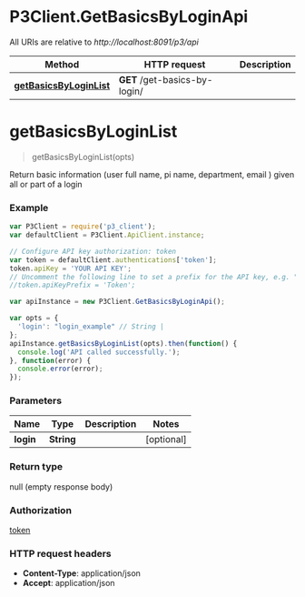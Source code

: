 # P3Client.GetBasicsByLoginApi

All URIs are relative to *http://localhost:8091/p3/api*

Method | HTTP request | Description
------------- | ------------- | -------------
[**getBasicsByLoginList**](GetBasicsByLoginApi.md#getBasicsByLoginList) | **GET** /get-basics-by-login/ | 


<a name="getBasicsByLoginList"></a>
# **getBasicsByLoginList**
> getBasicsByLoginList(opts)



Return basic information (user full name, pi name, department, email ) given all or part of a login

### Example
```javascript
var P3Client = require('p3_client');
var defaultClient = P3Client.ApiClient.instance;

// Configure API key authorization: token
var token = defaultClient.authentications['token'];
token.apiKey = 'YOUR API KEY';
// Uncomment the following line to set a prefix for the API key, e.g. "Token" (defaults to null)
//token.apiKeyPrefix = 'Token';

var apiInstance = new P3Client.GetBasicsByLoginApi();

var opts = { 
  'login': "login_example" // String | 
};
apiInstance.getBasicsByLoginList(opts).then(function() {
  console.log('API called successfully.');
}, function(error) {
  console.error(error);
});

```

### Parameters

Name | Type | Description  | Notes
------------- | ------------- | ------------- | -------------
 **login** | **String**|  | [optional] 

### Return type

null (empty response body)

### Authorization

[token](../README.md#token)

### HTTP request headers

 - **Content-Type**: application/json
 - **Accept**: application/json

